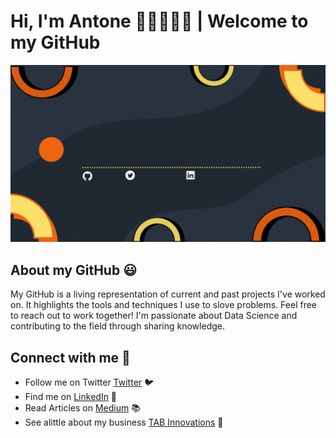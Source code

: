 # Hi, I'm Antone 👋🏾👨🏾‍💻 | Welcome to my GitHub

![Banner Gif](https://github.com/antoneev/antoneev/blob/master/GitHub%20Readme%20Banner%20-%20Post%20Grad.gif)

## About my GitHub :smiley:
My GitHub is a living representation of current and past projects I've worked on. It highlights the tools and techniques I use to slove problems. Feel free to reach out to work together! I'm passionate about Data Science and contributing to the field through sharing knowledge. 

## Connect with me :iphone:
* Follow me on Twitter <a href="https://twitter.com/AntoneEvansJr">Twitter</a> :bird:
* Find me on <a href="https://www.linkedin.com/in/antoneev/">LinkedIn</a> :briefcase:
* Read Articles on <a href="https://medium.com/@antoneev65">Medium</a> :books:
* See alittle about my business <a href="https://tabinnovations.com/">TAB Innovations</a> :office:
